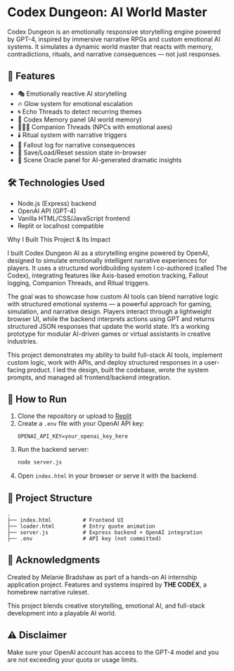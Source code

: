 # Codex Dungeon: AI World Master

Codex Dungeon is an emotionally responsive storytelling engine powered by GPT-4, inspired by immersive narrative RPGs and custom emotional AI systems. It simulates a dynamic world master that reacts with memory, contradictions, rituals, and narrative consequences — not just responses.

## 🌟 Features

- 🎭 Emotionally reactive AI storytelling
- 🔥 Glow system for emotional escalation
- 🌀 Echo Threads to detect recurring themes
- 🧠 Codex Memory panel (AI world memory)
- 🧑‍🤝‍🧑 Companion Threads (NPCs with emotional axes)
- 🕯️ Ritual system with narrative triggers
- 📖 Fallout log for narrative consequences
- 💾 Save/Load/Reset session state in-browser
- 📜 Scene Oracle panel for AI-generated dramatic insights

## 🛠️ Technologies Used

- Node.js (Express) backend
- OpenAI API (GPT-4)
- Vanilla HTML/CSS/JavaScript frontend
- Replit or localhost compatible

Why I Built This Project & Its Impact

I built Codex Dungeon AI as a storytelling engine powered by OpenAI, designed to simulate emotionally intelligent narrative experiences for players. It uses a structured worldbuilding system I co-authored (called The Codex), integrating features like Axis-based emotion tracking, Fallout logging, Companion Threads, and Ritual triggers.

The goal was to showcase how custom AI tools can blend narrative logic with structured emotional systems — a powerful approach for gaming, simulation, and narrative design. Players interact through a lightweight browser UI, while the backend interprets actions using GPT and returns structured JSON responses that update the world state. It’s a working prototype for modular AI-driven games or virtual assistants in creative industries.

This project demonstrates my ability to build full-stack AI tools, implement custom logic, work with APIs, and deploy structured responses in a user-facing product. I led the design, built the codebase, wrote the system prompts, and managed all frontend/backend integration.

## 🚀 How to Run

1. Clone the repository or upload to [Replit](https://replit.com/)
2. Create a `.env` file with your OpenAI API key:
   ```
   OPENAI_API_KEY=your_openai_key_here
   ```
3. Run the backend server:
   ```bash
   node server.js
   ```
4. Open `index.html` in your browser or serve it with the backend.

## 📂 Project Structure

```
.
├── index.html          # Frontend UI
├── loader.html         # Entry quote animation
├── server.js           # Express backend + OpenAI integration
├── .env                # API key (not committed)
```

## 📣 Acknowledgments

Created by Melanie Bradshaw as part of a hands-on AI internship application project. Features and systems inspired by **THE CODEX**, a homebrew narrative ruleset.

This project blends creative storytelling, emotional AI, and full-stack development into a playable AI world.

## ⚠️ Disclaimer

Make sure your OpenAI account has access to the GPT-4 model and you are not exceeding your quota or usage limits.
